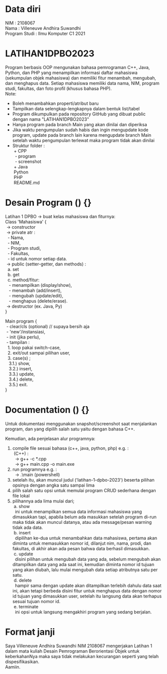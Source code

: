 # Data diri
NIM               : 2108067<br />
Nama              : Villeneuve Andhira Suwandhi<br />
Program Studi     : Ilmu Komputer C1 2021<br />

# LATIHAN1DPBO2023
Program berbasis OOP mengunakan bahasa pemrograman C++, Java, Python, dan PHP yang menampilkan informasi daftar mahasiswa (sekumpulan objek mahasiswa) dan memiliki fitur menambah, mengubah, dan menghapus data.
Setiap mahasiswa memiliki data nama, NIM, program studi, fakultas, dan foto profil (khusus bahasa PHP).
<br />
Note:
- Boleh menambahkan properti/atribut baru<br />
- Tampilkan data selengkap-lengkapnya dalam bentuk list/tabel<br />
- Program dikumpulkan pada repository GitHub yang dibuat public dengan nama "LATIHAN1DPBO2023"<br />
- Hanya program pada branch Main yang akan dinilai dan diperiksa<br />
- Jika waktu pengumpulan sudah habis dan ingin mengupdate kode program, update pada branch lain karena mengupdate branch Main setelah waktu pengumpulan terlewat maka program tidak akan dinilai<br />
- Struktur folder :<br />
      &nbsp;+ CPP<br />
          &nbsp;&nbsp;- program<br />
          &nbsp;&nbsp;- screenshot<br />
      &nbsp;+ Java<br />
      &nbsp;Python<br />
      &nbsp;PHP<br />
      &nbsp;README.md<br />

# Desain Program () {}
Latihan 1 DPBO -> buat kelas mahasiswa dan fiturnya:<br />
Class 'Mahasiswa' {<br />
      &nbsp;-> constructor<br />
      &nbsp;-> private atr :<br />
            &nbsp;&nbsp;- Nama,<br />
            &nbsp;&nbsp;- NIM,<br />
            &nbsp;&nbsp;- Program studi,<br />
            &nbsp;&nbsp;- Fakultas,<br />
            &nbsp;&nbsp;- id untuk nomor setiap data.<br />
      &nbsp;-> public (setter-getter, dan methods) :<br />
            &nbsp;&nbsp;a. set<br />
            &nbsp;&nbsp;b. get<br />
            &nbsp;&nbsp;c. method/fitur:<br />
                  &nbsp;&nbsp;&nbsp;- menampilkan     (display/show),<br />
                  &nbsp;&nbsp;&nbsp;- menambah        (add/insert),<br />
                  &nbsp;&nbsp;&nbsp;- mengubah        (update/edit),<br />
                  &nbsp;&nbsp;&nbsp;- menghapus       (delete/erase).<br />
      &nbsp;-> destructor (ex. Java, Py)<br />
}<br />

Main program {<br />
      &nbsp;- clear/cls (optional) // supaya bersih aja<br />
      &nbsp;- 'new'/instansiasi,<br />
      &nbsp;- init (jika perlu),<br />
      &nbsp;- tampilan :<br />
            &nbsp;&nbsp;1. loop pakai switch-case,<br />
            &nbsp;&nbsp;2. exit/out sampai pilihan user,<br />
            &nbsp;&nbsp;3. case(s) ;<br />
                  &nbsp;&nbsp;&nbsp;3.1.) show,<br />
                  &nbsp;&nbsp;&nbsp;3.2.) insert,<br />
                  &nbsp;&nbsp;&nbsp;3.3.) update,<br />
                  &nbsp;&nbsp;&nbsp;3.4.) delete,<br />
                  &nbsp;&nbsp;&nbsp;3.5.) exit.<br />
}

# Documentation () {}
Untuk dokumentasi menggunakan snapshot/screenshot saat menjalankan program,
dan yang dipilih salah satu yaitu dengan bahasa C++.<br />

Kemudian, ada penjelasan alur programnya:
1. compile file sesuai bahasa (c++, java, python, php) e.g. :<br />
      &nbsp;(C++) :<br />
            &nbsp;&nbsp;-> g++ -c *.cpp<br />
            &nbsp;&nbsp;-> g++ main.cpp -o main.exe<br />
2. run programnya e.g. :<br />
            &nbsp;&nbsp;-> .\main (powershell)<br />
3. setelah itu, akan muncul judul ('latihan-1-dpbo-2023') beserta pilihan opsinya dengan angka satu sampai lima<br />
4. pilih salah satu opsi untuk memulai program CRUD sederhana dengan file lokal<br />
5. pilihannya ada lima mulai dari;<br />
      &nbsp;a. show<br />
            &nbsp;&nbsp;ini untuk menampilkan semua data informasi mahasiswa yang dimasukkan tapi,
            apabila belum ada masukkan setelah program di-run maka tidak akan muncul datanya,
            atau ada message/pesan warning tidak ada data.<br />
      &nbsp;b. insert<br />
            &nbsp;&nbsp;dipilihan ke-dua untuk menambahkan data mahasiswa,
            pertama akan diminta untuk memasukkan nomor id, dilanjut nim, nama, prodi, dan fakultas,
            di akhir akan ada pesan bahwa data berhasil dimasukkan.<br />
      &nbsp;c. update<br />
            &nbsp;&nbsp;disini pilihan untuk mengubah data yang ada,
            sebelum mengubah akan ditampilkan data yang ada saat ini,
            kemudian diminta nomor id tujuan yang akan diubah,
            lalu mulai mengubah data setiap atributnya satu per satu.<br />
      &nbsp;d. delete<br />
            &nbsp;&nbsp;hampir sama dengan update akan ditampilkan terlebih dahulu data saat ini,
            akan tetapi berbeda disini fitur untuk menghapus data dengan nomor id tujuan yang dimasukkan user,
            setelah itu langsung data akan terhapus sesuai tujuan nomor id.<br />
      &nbsp;e. terminate<br />
            &nbsp;&nbsp;ini opsi untuk langsung mengakhiri program yang sedang berjalan.<br />

# Format janji
Saya Villeneuve Andhira Suwandhi NIM 2108067 mengerjakan Latihan 1<br />
dalam mata kuliah Desain Pemrograman Berorientasi Objek untuk keberkahanNya maka saya tidak melakukan kecurangan seperti yang telah dispesifikasikan.<br />
Aamiin.<br />
